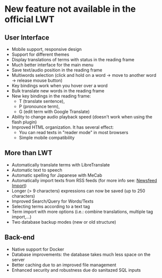 # New feature not available in the official LWT

## User Interface

* Mobile support, responsive design
* Support for different themes
* Display translations of terms with status in the reading frame
* Much better interface for the main menu
* Save text/audio position in the reading frame
* Multiwords selection (click and hold on a word → move to another word → release mouse button)
* Key bindings work when you hover over a word
* Bulk translate new words in the reading frame
* New key bindings in the reading frame:
  * T (translate sentence),
  * P (pronounce term),
  * G (edit term with Google Translate)
* Ability to change audio playback speed (doesn't work when using the flash plugin)
* Improved HTML organization. It has several effect:
  * You can read texts in "reader mode" in most browsers
  * Simple mobile compatibility

## More than LWT

* Automatically translate terms with LibreTranslate
* Automatic text to speech
* Automatic spelling for Japanese with MeCab
* Automatically import texts from RSS feeds (for more info see: [Newsfeed Import](info.html#Newsfeed%20Import))
* Longer (> 9 characters) expressions can now be saved (up to 250 characters)
* Improved Search/Query for Words/Texts
* Selecting terms according to a text tag
* Term import with more options (i.e.: combine translations, multiple tag import,...)
* Two database backup modes (new or old structure)

## Back-end  

* Native support for Docker
* Database improvements: the database takes much less space on the server
* Better caching due to an improved file management
* Enhanced security and robustness due do sanitazed SQL inputs
